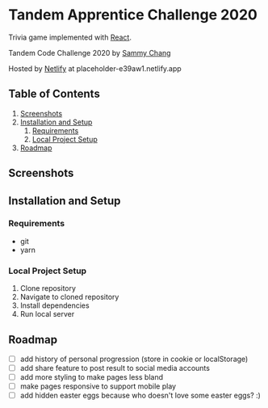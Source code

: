 # Tandem Apprentice Challenge 2020

Trivia game implemented with [React](https://reactjs.org/).

Tandem Code Challenge 2020 by [Sammy Chang](https://github.com/schang1146)

Hosted by [Netlify](https://www.netlify.com/) at placeholder-e39aw1.netlify.app

## Table of Contents

1. [Screenshots](#Screenshots)
2. [Installation and Setup](#Installation-and-Setup)
    1. [Requirements](#Requirements)
    2. [Local Project Setup](#Local-Project-Setup)
3. [Roadmap](#Roadmap)

## Screenshots

## Installation and Setup

### Requirements

-   git
-   yarn

### Local Project Setup

1. Clone repository
2. Navigate to cloned repository
3. Install dependencies
4. Run local server

## Roadmap

-   [ ] add history of personal progression (store in cookie or localStorage)
-   [ ] add share feature to post result to social media accounts
-   [ ] add more styling to make pages less bland
-   [ ] make pages responsive to support mobile play
-   [ ] add hidden easter eggs because who doesn't love some easter eggs? :)
